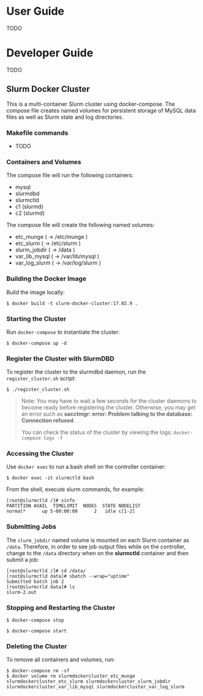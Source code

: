 
# User Guide

TODO

# Developer Guide

TODO

## Slurm Docker Cluster

This is a multi-container Slurm cluster using docker-compose.  The compose file
creates named volumes for persistent storage of MySQL data files as well as
Slurm state and log directories.

### Makefile commands

* TODO

### Containers and Volumes

The compose file will run the following containers:

* mysql
* slurmdbd
* slurmctld
* c1 (slurmd)
* c2 (slurmd)

The compose file will create the following named volumes:

* etc_munge         ( -> /etc/munge     )
* etc_slurm         ( -> /etc/slurm     )
* slurm_jobdir      ( -> /data          )
* var_lib_mysql     ( -> /var/lib/mysql )
* var_log_slurm     ( -> /var/log/slurm )

### Building the Docker Image

Build the image locally:

```console
$ docker build -t slurm-docker-cluster:17.02.9 .
```

### Starting the Cluster

Run `docker-compose` to instantiate the cluster:

```console
$ docker-compose up -d
```

### Register the Cluster with SlurmDBD

To register the cluster to the slurmdbd daemon, run the `register_cluster.sh`
script:

```console
$ ./register_cluster.sh
```

> Note: You may have to wait a few seconds for the cluster daemons to become
> ready before registering the cluster.  Otherwise, you may get an error such
> as **sacctmgr: error: Problem talking to the database: Connection refused**.
>
> You can check the status of the cluster by viewing the logs: `docker-compose
> logs -f`

### Accessing the Cluster

Use `docker exec` to run a bash shell on the controller container:

```console
$ docker exec -it slurmctld bash
```

From the shell, execute slurm commands, for example:

```console
[root@slurmctld /]# sinfo
PARTITION AVAIL  TIMELIMIT  NODES  STATE NODELIST
normal*      up 5-00:00:00      2   idle c[1-2]
```

### Submitting Jobs

The `slurm_jobdir` named volume is mounted on each Slurm container as `/data`.
Therefore, in order to see job output files while on the controller, change to
the `/data` directory when on the **slurmctld** container and then submit a job:

```console
[root@slurmctld /]# cd /data/
[root@slurmctld data]# sbatch --wrap="uptime"
Submitted batch job 2
[root@slurmctld data]# ls
slurm-2.out
```

### Stopping and Restarting the Cluster

```console
$ docker-compose stop
```

```console
$ docker-compose start
```

### Deleting the Cluster

To remove all containers and volumes, run:

```console
$ docker-compose rm -sf
$ docker volume rm slurmdockercluster_etc_munge slurmdockercluster_etc_slurm slurmdockercluster_slurm_jobdir slurmdockercluster_var_lib_mysql slurmdockercluster_var_log_slurm
```
